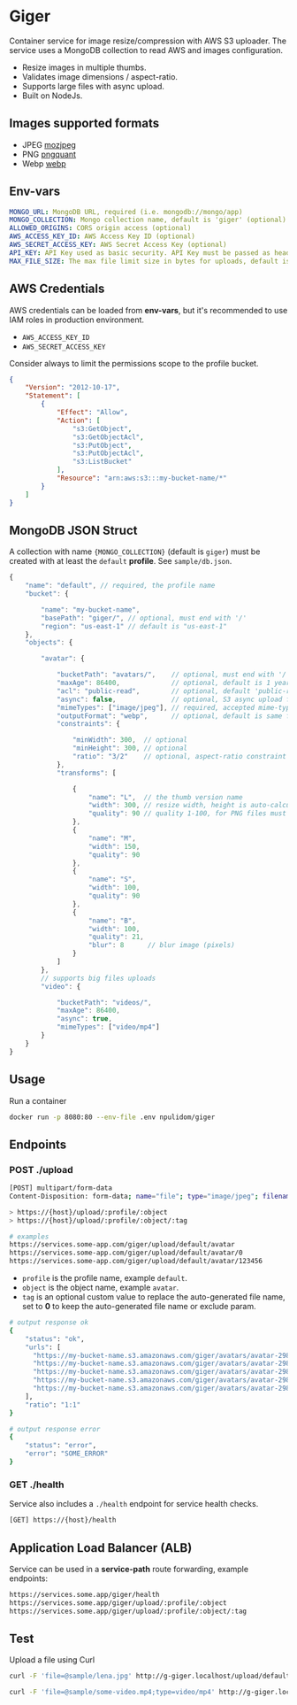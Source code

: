 # Giger

Container service for image resize/compression with AWS S3 uploader.
The service uses a MongoDB collection to read AWS and images configuration.

- Resize images in multiple thumbs.
- Validates image dimensions / aspect-ratio.
- Supports large files with async upload.
- Built on NodeJs.

## Images supported formats

- JPEG [mozjpeg](https://github.com/mozilla/mozjpeg)
- PNG [pngquant](https://github.com/kornelski/pngquant)
- Webp [webp](https://developers.google.com/speed/webp/docs/compression)

## Env-vars

```yml
MONGO_URL: MongoDB URL, required (i.e. mongodb://mongo/app)
MONGO_COLLECTION: Mongo collection name, default is 'giger' (optional)
ALLOWED_ORIGINS: CORS origin access (optional)
AWS_ACCESS_KEY_ID: AWS Access Key ID (optional)
AWS_SECRET_ACCESS_KEY: AWS Secret Access Key (optional)
API_KEY: API Key used as basic security. API Key must be passed as header 'X-Api-Key' (optional)
MAX_FILE_SIZE: The max file limit size in bytes for uploads, default is unlimited (optional)
```

## AWS Credentials

AWS credentials can be loaded from **env-vars**, but it's recommended to use IAM roles in production environment.

- `AWS_ACCESS_KEY_ID`
- `AWS_SECRET_ACCESS_KEY`

Consider always to limit the permissions scope to the profile bucket.

```json
{
    "Version": "2012-10-17",
    "Statement": [
        {
            "Effect": "Allow",
            "Action": [
                "s3:GetObject",
                "s3:GetObjectAcl",
                "s3:PutObject",
                "s3:PutObjectAcl",
                "s3:ListBucket"
            ],
            "Resource": "arn:aws:s3:::my-bucket-name/*"
        }
    ]
}
```

## MongoDB JSON Struct

A collection with name `{MONGO_COLLECTION}` (default is `giger`) must be created with at least the `default` **profile**. See `sample/db.json`.

```javascript
{
    "name": "default", // required, the profile name
    "bucket": {

        "name": "my-bucket-name",
        "basePath": "giger/", // optional, must end with '/'
        "region": "us-east-1" // default is "us-east-1"
    },
    "objects": {

        "avatar": {

            "bucketPath": "avatars/",    // optional, must end with '/'
            "maxAge": 86400,             // optional, default is 1 year
            "acl": "public-read",        // optional, default 'public-read'
            "async": false,              // optional, S3 async upload for big files, will save later the output URLs in another collection 'gigerAsyncUploads'
            "mimeTypes": ["image/jpeg"], // required, accepted mime-types ['image/jpeg','image/png', 'image/webp']
            "outputFormat": "webp",      // optional, default is same format as input image; for a different format requires at least one transform
            "constraints": {

                "minWidth": 300,  // optional
                "minHeight": 300, // optional
                "ratio": "3/2"    // optional, aspect-ratio constraint
            },
            "transforms": [

                {
                    "name": "L",  // the thumb version name
                    "width": 300, // resize width, height is auto-calculated keeping aspect-ratio
                    "quality": 90 // quality 1-100, for PNG files must be an array threshold [.3, .6], see pngquant docs
                },
                {
                    "name": "M",
                    "width": 150,
                    "quality": 90
                },
                {
                    "name": "S",
                    "width": 100,
                    "quality": 90
                },
                {
                    "name": "B",
                    "width": 100,
                    "quality": 21,
                    "blur": 8      // blur image (pixels)
                }
            ]
        },
        // supports big files uploads
        "video": {

            "bucketPath": "videos/",
            "maxAge": 86400,
            "async": true,
            "mimeTypes": ["video/mp4"]
        }
    }
}
```

## Usage

Run a container

```bash
docker run -p 8080:80 --env-file .env npulidom/giger
```

## Endpoints

### POST ./upload

```bash
[POST] multipart/form-data
Content-Disposition: form-data; name="file"; type="image/jpeg"; filename="some-picture.jpeg"

> https://{host}/upload/:profile/:object
> https://{host}/upload/:profile/:object/:tag

# examples
https://services.some-app.com/giger/upload/default/avatar
https://services.some-app.com/giger/upload/default/avatar/0
https://services.some-app.com/giger/upload/default/avatar/123456
```

- `profile` is the profile name, example `default`.
- `object` is the object name, example `avatar`.
- `tag` is an optional custom value to replace the auto-generated file name, set to **0** to keep the auto-generated file name or exclude param.

```bash
# output response ok
{
    "status": "ok",
    "urls": [
      "https://my-bucket-name.s3.amazonaws.com/giger/avatars/avatar-298434f20f0327aa83a30dc15f880fda.jpg",
      "https://my-bucket-name.s3.amazonaws.com/giger/avatars/avatar-298434f20f0327aa83a30dc15f880fda_L.jpg",
      "https://my-bucket-name.s3.amazonaws.com/giger/avatars/avatar-298434f20f0327aa83a30dc15f880fda_M.jpg",
      "https://my-bucket-name.s3.amazonaws.com/giger/avatars/avatar-298434f20f0327aa83a30dc15f880fda_S.jpg",
      "https://my-bucket-name.s3.amazonaws.com/giger/avatars/avatar-298434f20f0327aa83a30dc15f880fda_B.jpg"
    ],
    "ratio": "1:1"
}

# output response error
{
    "status": "error",
    "error": "SOME_ERROR"
}
```

### GET ./health

Service also includes a `./health` endpoint for service health checks.

```bash
[GET] https://{host}/health
```

## Application Load Balancer (ALB)

Service can be used in a **service-path** route forwarding, example endpoints:

```bash
https://services.some.app/giger/health
https://services.some.app/giger/upload/:profile/:object
https://services.some.app/giger/upload/:profile/:object/:tag
```

## Test

Upload a file using Curl

```bash
curl -F 'file=@sample/lena.jpg' http://g-giger.localhost/upload/default/avatar

curl -F 'file=@sample/some-video.mp4;type=video/mp4' http://g-giger.localhost/upload/default/video
```
